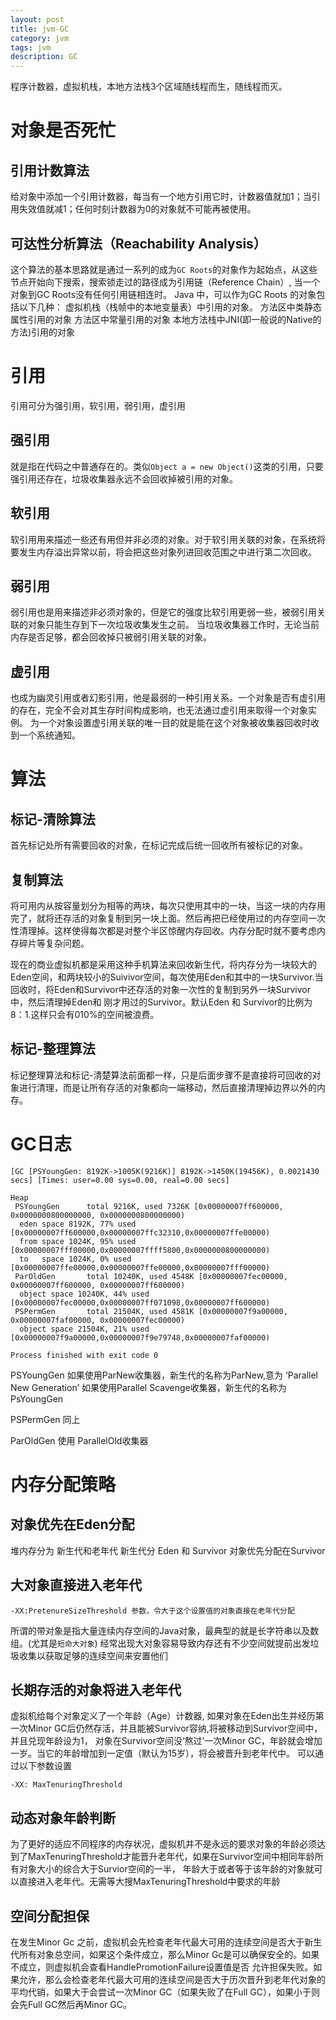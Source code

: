 ```yaml
---
layout: post
title: jvm-GC
category: jvm
tags: jvm
description: GC
---
```


程序计数器，虚拟机栈，本地方法栈3个区域随线程而生，随线程而灭。

# 对象是否死忙

## 引用计数算法
给对象中添加一个引用计数器，每当有一个地方引用它时，计数器值就加1；当引用失效值就减1；任何时刻计数器为0的对象就不可能再被使用。


## 可达性分析算法（Reachability Analysis）
这个算法的基本思路就是通过一系列的成为`GC Roots`的对象作为起始点，从这些节点开始向下搜索，搜索锁走过的路径成为引用链（Reference Chain）,
当一个对象到GC Roots没有任何引用链相连时。
Java 中，可以作为GC Roots 的对象包括以下几种：
  虚拟机栈（栈帧中的本地变量表）中引用的对象。
  方法区中类静态属性引用的对象
  方法区中常量引用的对象
  本地方法栈中JNI(即一般说的Native的方法)引用的对象

# 引用
引用可分为强引用，软引用，弱引用，虚引用

## 强引用
就是指在代码之中普通存在的。类似`Object a = new Object()`这类的引用，只要强引用还存在，垃圾收集器永远不会回收掉被引用的对象。

## 软引用
软引用用来描述一些还有用但并非必须的对象。对于软引用关联的对象，在系统将要发生内存溢出异常以前，将会把这些对象列进回收范围之中进行第二次回收。

## 弱引用
弱引用也是用来描述非必须对象的，但是它的强度比软引用更弱一些，被弱引用关联的对象只能生存到下一次垃圾收集发生之前。
当垃圾收集器工作时，无论当前内存是否足够，都会回收掉只被弱引用关联的对象。

## 虚引用
也成为幽灵引用或者幻影引用，他是最弱的一种引用关系。一个对象是否有虚引用的存在，完全不会对其生存时间构成影响，也无法通过虚引用来取得一个对象实例。
为一个对象设置虚引用关联的唯一目的就是能在这个对象被收集器回收时收到一个系统通知。

# 算法

## 标记-清除算法
首先标记处所有需要回收的对象，在标记完成后统一回收所有被标记的对象。

## 复制算法
将可用内从按容量划分为相等的两块，每次只使用其中的一块，当这一块的内存用完了，就将还存活的对象复制到另一块上面。然后再把已经使用过的内存空间一次性清理掉。这样使得每次都是对整个半区惊醒内存回收。内存分配时就不要考虑内存碎片等复杂问题。

现在的商业虚拟机都是采用这种手机算法来回收新生代，将内存分为一块较大的Eden空间，和两块较小的Suivivor空间，每次使用Eden和其中的一块Survivor.当回收时，将Eden和Survivor中还存活的对象一次性的复制到另外一块Survivor中，然后清理掉Eden和
刚才用过的Survivor。默认Eden 和 Survivor的比例为 8：1.这样只会有010%的空间被浪费。
## 标记-整理算法
标记整理算法和标记-清楚算法前面都一样，只是后面步骤不是直接将可回收的对象进行清理，而是让所有存活的对象都向一端移动，然后直接清理掉边界以外的内存。

# GC日志

```
[GC [PSYoungGen: 8192K->1005K(9216K)] 8192K->1450K(19456K), 0.0021430 secs] [Times: user=0.00 sys=0.00, real=0.00 secs] 
```


```
Heap
 PSYoungGen      total 9216K, used 7326K [0x00000007ff600000, 0x0000000800000000, 0x0000000800000000)
  eden space 8192K, 77% used [0x00000007ff600000,0x00000007ffc32310,0x00000007ffe00000)
  from space 1024K, 95% used [0x00000007fff00000,0x00000007ffff5800,0x0000000800000000)
  to   space 1024K, 0% used [0x00000007ffe00000,0x00000007ffe00000,0x00000007fff00000)
 ParOldGen       total 10240K, used 4548K [0x00000007fec00000, 0x00000007ff600000, 0x00000007ff600000)
  object space 10240K, 44% used [0x00000007fec00000,0x00000007ff071098,0x00000007ff600000)
 PSPermGen       total 21504K, used 4581K [0x00000007f9a00000, 0x00000007faf00000, 0x00000007fec00000)
  object space 21504K, 21% used [0x00000007f9a00000,0x00000007f9e79748,0x00000007faf00000)

Process finished with exit code 0
```

PSYoungGen
如果使用ParNew收集器，新生代的名称为ParNew,意为 ‘Parallel New Generation’
如果使用Parallel Scavenge收集器，新生代的名称为PsYoungGen

PSPermGen
同上

ParOldGen
使用 ParallelOld收集器

# 内存分配策略

## 对象优先在Eden分配
堆内存分为 新生代和老年代
新生代分 Eden 和 Survivor
对象优先分配在Survivor

## 大对象直接进入老年代

```
-XX:PretenureSizeThreshold 参数，令大于这个设置值的对象直接在老年代分配
```

所谓的带对象是指大量连续内存空间的Java对象，最典型的就是长字符串以及数组。(尤其是`短命大对象`)
经常出现大对象容易导致内存还有不少空间就提前出发垃圾收集以获取足够的连续空间来安置他们

## 长期存活的对象将进入老年代
虚拟机给每个对象定义了一个年龄（Age）计数器, 如果对象在Eden出生并经历第一次Minor GC后仍然存活，并且能被Survivor容纳,将被移动到Survivor空间中，并且兑现年龄设为1，
对象在Survivor空间没‘熬过’一次Minor GC，年龄就会增加一岁。当它的年龄增加到一定值（默认为15岁），将会被晋升到老年代中。
可以通过以下参数设置

```
-XX: MaxTenuringThreshold
```

## 动态对象年龄判断
为了更好的适应不同程序的内存状况，虚拟机并不是永远的要求对象的年龄必须达到了MaxTenuringThreshold才能晋升老年代，如果在Survivor空间中相同年龄所有对象大小的综合大于Survior空间的一半，
年龄大于或者等于该年龄的对象就可以直接进入老年代。无需等大搜MaxTenuringThreshold中要求的年龄

## 空间分配担保
在发生Minor Gc 之前，虚拟机会先检查老年代最大可用的连续空间是否大于新生代所有对象总空间，如果这个条件成立，那么Minor Gc是可以确保安全的。如果不成立，则虚拟机会查看HandlePromotionFailure设置值是否
允许担保失败。如果允许，那么会检查老年代最大可用的连续空间是否大于历次晋升到老年代对象的平均代销，如果大于会尝试一次Minor GC（如果失败了在Full GC），如果小于则会先Full GC然后再Minor GC。





